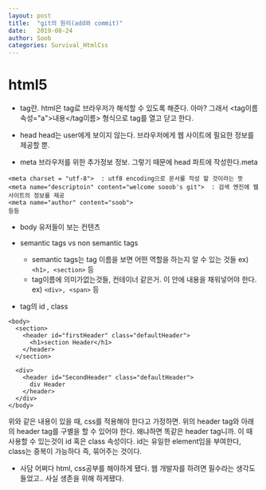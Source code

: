 ```yaml
---
layout: post
title:  "git의 원리(add와 commit)"
date:   2019-08-24
author: Soob
categories: Survival_HtmlCss
---
```


html5
====================================

- tag란.
html은 tag로 브라우저가 해석할 수 있도록 해준다. 아마?
그래서 
<tag이름 속성="a">내용</tag이름>
형식으로 tag를 열고 닫고 한다.

- head
head는 user에게 보이지 않는다. 브라우저에게 웹 사이트에 필요한 정보를 제공할 뿐.

- meta
브라우저를 위한 추가정보 정보. 그렇기 때문에 head 파트에 작성한다.meta
```
<meta charset = "utf-8">  : utf8 encoding으로 문서를 작성 할 것이라는 뜻
<meta name="descriptoin" content="welcome sooob's git">  : 검색 엔진에 웹 사이트의 정보를 제공
<meta name="author" content="soob">
등등
```

- body
유저들이 보는 컨텐츠


- semantic tags vs non semantic tags
  - semantic tags는 tag 이름을 보면 어떤 역할을 하는지 알 수 있는 것들 ex) ```<h1>, <section>``` 등
  - tag이름에 의미가없는것들, 컨테이너 같은거. 이 안에 내용을 채워넣어야 한다. ex) ```<div>, <span>``` 등


- tag의 id , class
```
<body>
  <section>
    <header id="firstHeader" class="defaultHeader">
      <h1>section Header</h1>
    </header>
  </section>
  
  <div>
    <header id="SecondHeader" class="defaultHeader">
      div Header
    </header>
  </div>
</body>
```
위와 같은 내용이 있을 때, css를 적용해야 한다고 가정하면.
위의 header tag와 아래의 header tag를 구별을 할 수 있어야 한다. 왜냐하면 똑같은 header tag니까.
이 때 사용할 수 있는것이 id 혹은 class 속성이다.
id는 유일한 element임을 부여한다, class는 중복이 가능하다 즉, 묶어주는 것이다.




 - 사담
 어쩌다 html, css공부를 해야하게 됐다.
 웹 개발자를 하려면  필수라는 생각도 들었고.. 사실 생존을 위해 하게됐다.
